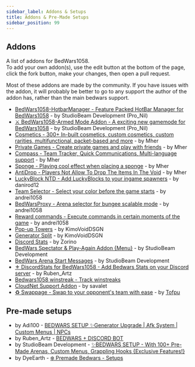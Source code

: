 ```yaml
---
sidebar_label: Addons & Setups
title: Addons & Pre-Made Setups
sidebar_position: 99
---
```


## Addons

A list of addons for BedWars1058. <br/>
To add your own addon(s), use the edit button at the bottom of the page, click the fork button, make your changes, then open a pull request.

Most of these addons are made by the community.
If you have issues with the addon, it will probably be better to go to any support the author of the addon has, rather than the main bedwars support.

- [BedWars1058-HotbarManager - Feature Packed HotBar Manager for BedWars1058](https://polymart.org/resource/2183) - by StudioBeam Development (Pro_Nil)
- [⚔️ BedWars1058-Armed Mode Addon - A exciting new gamemode for BedWars1058](https://polymart.org/resource/2394) - by StudioBeam Development (Pro_Nil)
- [Cosmetics - 300+ In-built cosmetics, custom cosmetics, custom rarities, multifunctional, packet-based and more](https://polymart.org/resource/1619) - by Mher
- [Private Games - Create private games and play with friends](https://polymart.org/resource/1620) - by Mher
- [Compass - Team Tracker, Quick Communications, Multi-language support](https://www.spigotmc.org/resources/91537/) - by Mher
- [Sponge - Playing cool effect when placing a sponge](https://www.spigotmc.org/resources/93540/) - by Mher
- [AntiDrop - Players Not Allow To Drop The Items In The Void](https://www.spigotmc.org/resources/86391/) - by Mher
- [LuckyBlock NTD - Add LuckyBlocks to your ingame spawners](https://www.spigotmc.org/resources/94872/) - by danirod12
- [Team Selector - Select your color before the game starts](https://www.spigotmc.org/resources/60438/) - by andrei1058
- [BedWarsProxy - Arena selector for bungee scalable mode](https://www.spigotmc.org/resources/66642/) - by andrei1058
- [Reward commands - Execute commands in certain moments of the game](https://www.spigotmc.org/resources/55381/) - by andrei1058
- [Pop-up Towers](https://www.spigotmc.org/resources/83661/) - by KimoVoidDSGN
- [Generator Split](https://www.spigotmc.org/resources/83883/) - by KimoVoidDSGN
- [Discord Stats](https://www.mc-market.org/resources/20403/) - by Zorino
- [BedWars Spectator & Play-Again Addon {Menu}](https://polymart.org/resource/bw1058-spectator-options-free.1937) - by StudioBeam Development
- [BedWars Arena Start Messages](https://polymart.org/resource/bedwars1058-arena-start-message.1880) - by StudioBeam Development
- [⚜️ DiscordStats for BedWars1058 - Add Bedwars Stats on your Discord server](https://www.spigotmc.org/resources/%E2%9A%9C%EF%B8%8F-discordstats-for-bedwars1058-win-streak-support-for-discordsrv-1-8-8-1-18.99183/) - by Ruben_Artz
- [Bedwars1058 winstreak - Track winstreaks](https://www.spigotmc.org/resources/bedwars1058-winstreak-addon-sqlite-mysql.97509/)
- [CloudNet Support Addon](https://www.spigotmc.org/resources/bedwars1058-cloudnet-addon.100041/) - by savalet
- [♻️ Swappage - Swap to your opponent's team with ease](https://www.spigotmc.org/resources/swappage-bedwars1058-addon.102551/) - by [Tofpu](https://github.com/Tofpu)

## Pre-made setups

- by Adi100 - [BEDWARS SETUP ✨Generator Upgrade | Afk System | Custom Menus | NPCs](https://www.mc-market.org/resources/12378/?__cf_chl_jschl_tk__=pmd_zUe1xjS2ei0EP72mxwcz.hbPaDehkT0pn1EYURI9QEk-1635185029-0-gqNtZGzNAnujcnBszQj9)
- by Ruben_Artz - [BEDWARS + DISCORD BOT](https://polymart.org/resource/bedwars-discord-bot-setup.544)
- by StudioBeam Development - [✨BEDWARS SETUP - With 100+ Pre-Made Arenas, Custom Menus, Grappling Hooks {Exclusive Features!}](https://polymart.org/resource/bedwars-setup-studiobeam-dev.1968)
- by DyeEarth - [❄️ Premade Bedwars - Setups](https://polymart.org/resource/premade-bedwars-setups.1679)

